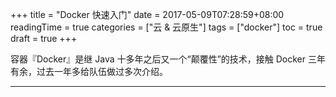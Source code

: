 +++
title = "Docker 快速入门"
date = 2017-05-09T07:28:59+08:00
readingTime = true
categories = ["云 & 云原生"]
tags = ["docker"]
toc = true
draft = true
+++

容器『Docker』是继 Java 十多年之后又一个“颠覆性”的技术，接触 Docker 三年有余，过去一年多给队伍做过多次介绍。

<!--more-->

---
